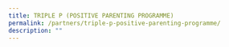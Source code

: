 ```yaml
---
title: TRIPLE P (POSITIVE PARENTING PROGRAMME)
permalink: /partners/triple-p-positive-parenting-programme/
description: ""
---
```

